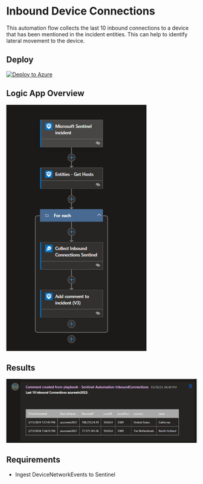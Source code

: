 # Inbound Device Connections
This automation flow collects the last 10 inbound connections to a device that has been mentioned in the incident entities. This can help to identify lateral movement to the device.

## Deploy
[![Deploy to Azure](https://aka.ms/deploytoazurebutton)](https://portal.azure.com/#create/Microsoft.Template/uri/https%3A%2F%2Fraw.githubusercontent.com%2FBert-JanP%2FSentinel-Automation-Test%2Fmain%2FCISA-Exploited-Vulnerabilities%2Fazuredeploy.json%3Ftoken%3DGHSAT0AAAAAACHLUUGQNDW2XC7H3RT2OZD4ZQS2E7A)

## Logic App Overview
![Alt text](./Images/LogicAppOverview.png "Inbound Device Connections Overview")

## Results
![Alt text](./Images/Results.png "Inbound Device Connections Results")

## Requirements
- Ingest DeviceNetworkEvents to Sentinel